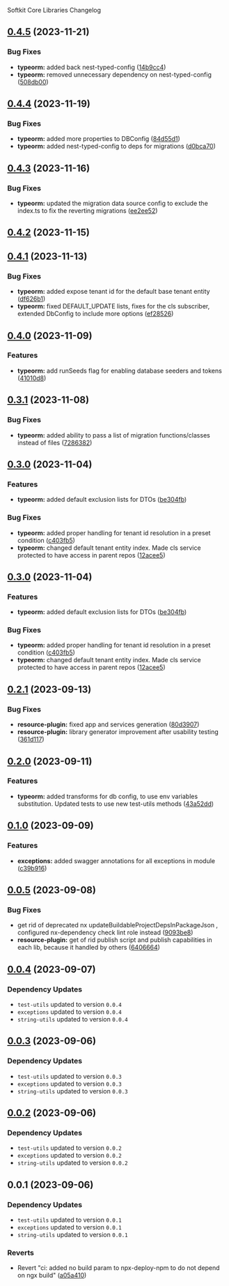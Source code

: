 Softkit Core Libraries Changelog
## [0.4.5](https://github.com/softkitit/softkit-core/compare/typeorm-0.4.4...typeorm-0.4.5) (2023-11-21)


### Bug Fixes

* **typeorm:** added back nest-typed-config ([14b9cc4](https://github.com/softkitit/softkit-core/commit/14b9cc44c38e344c6b6a6e64b624ddbe69a3194c))
* **typeorm:** removed unnecessary dependency on nest-typed-config ([508db00](https://github.com/softkitit/softkit-core/commit/508db0082333aa97218ea9e2df3d0d9d8a1f9786))

## [0.4.4](https://github.com/softkitit/softkit-core/compare/typeorm-0.4.3...typeorm-0.4.4) (2023-11-19)


### Bug Fixes

* **typeorm:** added more properties to DBConfig ([84d55d1](https://github.com/softkitit/softkit-core/commit/84d55d1f609ddce0e58bf226b879e958e5d42801))
* **typeorm:** added nest-typed-config to deps for migrations ([d0bca70](https://github.com/softkitit/softkit-core/commit/d0bca70799ee983d475f4a73f696529a0e6bd79f))

## [0.4.3](https://github.com/softkitit/softkit-core/compare/typeorm-0.4.2...typeorm-0.4.3) (2023-11-16)


### Bug Fixes

* **typeorm:** updated the migration data source config to exclude the index.ts to fix the reverting migrations ([ee2ee52](https://github.com/softkitit/softkit-core/commit/ee2ee524aa9f618bd56970298cdc0106e211415e))

## [0.4.2](https://github.com/softkitit/softkit-core/compare/typeorm-0.4.1...typeorm-0.4.2) (2023-11-15)

## [0.4.1](https://github.com/softkitit/softkit-core/compare/typeorm-0.4.0...typeorm-0.4.1) (2023-11-13)


### Bug Fixes

* **typeorm:** added expose tenant id for the default base tenant entity ([df626b1](https://github.com/softkitit/softkit-core/commit/df626b1db086b34678ed2c4524d10266e0cc3187))
* **typeorm:** fixed DEFAULT_UPDATE lists, fixes for the cls subscriber, extended DbConfig to include more options ([ef28526](https://github.com/softkitit/softkit-core/commit/ef285265cd0f2c7e2a69ba8f1868d629317da503))

## [0.4.0](https://github.com/softkitit/softkit-core/compare/typeorm-0.3.1...typeorm-0.4.0) (2023-11-09)


### Features

* **typeorm:** add runSeeds flag for enabling database seeders and tokens ([41010d8](https://github.com/softkitit/softkit-core/commit/41010d8d96c9a7dfba5615e666d3ba2c33b2d05a))

## [0.3.1](https://github.com/softkitit/softkit-core/compare/typeorm-0.3.0...typeorm-0.3.1) (2023-11-08)


### Bug Fixes

* **typeorm:** added ability to pass a list of migration functions/classes instead of files ([7286382](https://github.com/softkitit/softkit-core/commit/7286382283ed16f5ed677ab259ae12f7995765c5))

## [0.3.0](https://github.com/softkitit/softkit-core/compare/typeorm-0.2.1...typeorm-0.3.0) (2023-11-04)


### Features

* **typeorm:** added default exclusion lists for DTOs ([be304fb](https://github.com/softkitit/softkit-core/commit/be304fbebf4015cd0edc8123b3832d17b1882361))


### Bug Fixes

* **typeorm:** added proper handling for tenant id resolution in a preset condition ([c403fb5](https://github.com/softkitit/softkit-core/commit/c403fb5dc5ba6923d755bd583d5f41fb8fc31f34))
* **typeorm:** changed default tenant entity index. Made cls service protected to have access in parent repos ([12acee5](https://github.com/softkitit/softkit-core/commit/12acee550ea2156b5caed9f110b7fb562b5b8a94))

## [0.3.0](https://github.com/saas-buildkit/saas-buildkit-core/compare/typeorm-0.2.1...typeorm-0.3.0) (2023-11-04)


### Features

* **typeorm:** added default exclusion lists for DTOs ([be304fb](https://github.com/saas-buildkit/saas-buildkit-core/commit/be304fbebf4015cd0edc8123b3832d17b1882361))


### Bug Fixes

* **typeorm:** added proper handling for tenant id resolution in a preset condition ([c403fb5](https://github.com/saas-buildkit/saas-buildkit-core/commit/c403fb5dc5ba6923d755bd583d5f41fb8fc31f34))
* **typeorm:** changed default tenant entity index. Made cls service protected to have access in parent repos ([12acee5](https://github.com/saas-buildkit/saas-buildkit-core/commit/12acee550ea2156b5caed9f110b7fb562b5b8a94))

## [0.2.1](https://github.com/saas-buildkit/saas-buildkit-core/compare/typeorm-0.2.0...typeorm-0.2.1) (2023-09-13)


### Bug Fixes

* **resource-plugin:** fixed app and services generation ([80d3907](https://github.com/saas-buildkit/saas-buildkit-core/commit/80d3907881ca244e96aa017c8c9a3a83b2c132aa))
* **resource-plugin:** library generator improvement after usability testing ([361d117](https://github.com/saas-buildkit/saas-buildkit-core/commit/361d1179595e2a8c110c65a294aa6236bb7b9c10))

## [0.2.0](https://github.com/saas-buildkit/saas-buildkit-core/compare/typeorm-0.1.0...typeorm-0.2.0) (2023-09-11)


### Features

* **typeorm:** added transforms for db config, to use env variables substitution. Updated tests to use new test-utils methods ([43a52dd](https://github.com/saas-buildkit/saas-buildkit-core/commit/43a52dde686598afd0e8b0f5680856c3121f754d))

## [0.1.0](https://github.com/saas-buildkit/saas-buildkit-core/compare/typeorm-0.0.5...typeorm-0.1.0) (2023-09-09)


### Features

* **exceptions:** added swagger annotations for all exceptions in module ([c39b916](https://github.com/saas-buildkit/saas-buildkit-core/commit/c39b9160b7606d4c66dcb53fbb2b00beaa472959))

## [0.0.5](https://github.com/saas-buildkit/saas-buildkit-core/compare/typeorm-0.0.4...typeorm-0.0.5) (2023-09-08)


### Bug Fixes

* get rid of deprecated nx updateBuildableProjectDepsInPackageJson , configured nx-dependency check lint role instead ([9093be8](https://github.com/saas-buildkit/saas-buildkit-core/commit/9093be892fd5f71629a6c22388e12432dacefdec))
* **resource-plugin:** get of rid publish script and publish capabilities in each lib, because it handled by others ([6406664](https://github.com/saas-buildkit/saas-buildkit-core/commit/64066640d13cfc6bf4e16055349265015d7bcd12))

## [0.0.4](https://github.com/saas-buildkit/saas-buildkit-core/compare/typeorm-0.0.3...typeorm-0.0.4) (2023-09-07)

### Dependency Updates

* `test-utils` updated to version `0.0.4`
* `exceptions` updated to version `0.0.4`
* `string-utils` updated to version `0.0.4`
## [0.0.3](https://github.com/saas-buildkit/saas-buildkit-core/compare/typeorm-0.0.2...typeorm-0.0.3) (2023-09-06)

### Dependency Updates

* `test-utils` updated to version `0.0.3`
* `exceptions` updated to version `0.0.3`
* `string-utils` updated to version `0.0.3`
## [0.0.2](https://github.com/saas-buildkit/saas-buildkit-core/compare/typeorm-0.0.1...typeorm-0.0.2) (2023-09-06)

### Dependency Updates

* `test-utils` updated to version `0.0.2`
* `exceptions` updated to version `0.0.2`
* `string-utils` updated to version `0.0.2`
## 0.0.1 (2023-09-06)

### Dependency Updates

* `test-utils` updated to version `0.0.1`
* `exceptions` updated to version `0.0.1`
* `string-utils` updated to version `0.0.1`

### Reverts

* Revert "ci: added no build param to npx-deploy-npm to do not depend on ngx build" ([a05a410](https://github.com/saas-buildkit/saas-buildkit-core/commit/a05a41073965039dd9656840a80144dcd6b4e180))
